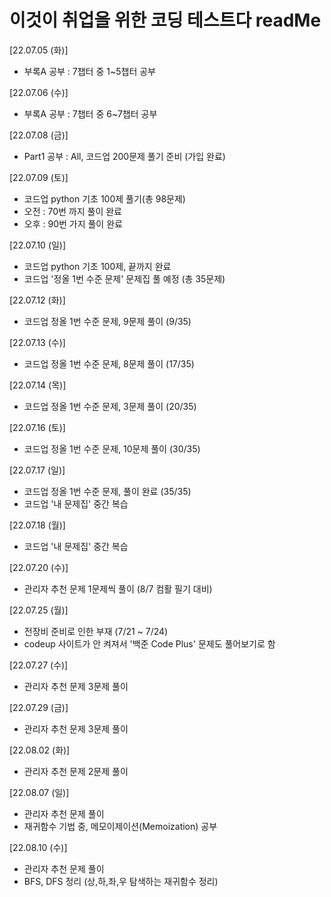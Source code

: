 # 이것이 취업을 위한 코딩 테스트다 readMe

 [22.07.05 (화)]

  - 부록A 공부 : 7챕터 중 1~5챕터 공부

 [22.07.06 (수)]

  - 부록A 공부 : 7챕터 중 6~7챕터 공부
  
 [22.07.08 (금)]
 
  - Part1 공부 : All, 코드업 200문제 풀기 준비 (가입 완료)

 [22.07.09 (토)]

  - 코드업 python 기초 100제 풀기(총 98문제)
  - 오전 : 70번 까지 풀이 완료
  - 오후 : 90번 가지 풀이 완료

 [22.07.10 (일)]

  - 코드업 python 기초 100제, 끝까지 완료
  - 코드업 '정올 1번 수준 문제' 문제집 풀 예정 (총 35문제)

 [22.07.12 (화)]
 - 코드업 정올 1번 수준 문제, 9문제 풀이 (9/35)

 [22.07.13 (수)]
 - 코드업 정올 1번 수준 문제, 8문제 풀이 (17/35)

 [22.07.14 (목)]
 - 코드업 정올 1번 수준 문제, 3문제 풀이 (20/35)

 [22.07.16 (토)]
 - 코드업 정올 1번 수준 문제, 10문제 풀이 (30/35)

 [22.07.17 (일)]
 - 코드업 정올 1번 수준 문제, 풀이 완료 (35/35)
 - 코드업 '내 문제집' 중간 복습

 [22.07.18 (월)]
 - 코드업 '내 문제집' 중간 복습

 [22.07.20 (수)]
 - 관리자 추천 문제 1문제씩 풀이 (8/7 컴활 필기 대비)

 [22.07.25 (월)]
 - 전장비 준비로 인한 부재 (7/21 ~ 7/24)
 - codeup 사이트가 안 켜져서 '백준 Code Plus' 문제도 풀어보기로 함

 [22.07.27 (수)]
 - 관리자 추천 문제 3문제 풀이

 [22.07.29 (금)]
 - 관리자 추천 문제 3문제 풀이

 [22.08.02 (화)]
 - 관리자 추천 문제 2문제 풀이

 [22.08.07 (일)]
 - 관리자 추천 문제 풀이
 - 재귀함수 기법 중, 메모이제이션(Memoization) 공부

 [22.08.10 (수)]
 - 관리자 추천 문제 풀이
 - BFS, DFS 정리 (상,하,좌,우 탐색하는 재귀함수 정리)